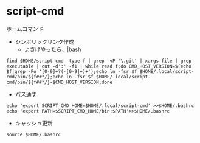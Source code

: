 # script-cmd
ホームコマンド

- シンボリックリンク作成
  - よさげやったら、|bash
```
find $HOME/script-cmd -type f | grep -vP '\.git' | xargs file | grep executable | cut -d':' -f1 | while read f;do CMD_HOST_VERSION=$(echo $f|grep -Po '[0-9]+?(-[0-9]+)+');echo ln -fsr $f $HOME/.local/script-cmd/bin/${f##*/};echo ln -fsr $f $HOME/.local/script-cmd/bin/${f##*/}-$CMD_HOST_VERSION;done
```

- パス通す


```
echo 'export SCRIPT_CMD_HOME=$HOME/.local/script-cmd' >>$HOME/.bashrc
echo 'export PATH=$SCRIPT_CMD_HOME/bin:$PATH'>>$HOME/.bashrc
```

- キャッシュ更新

```
source $HOME/.bashrc
```

